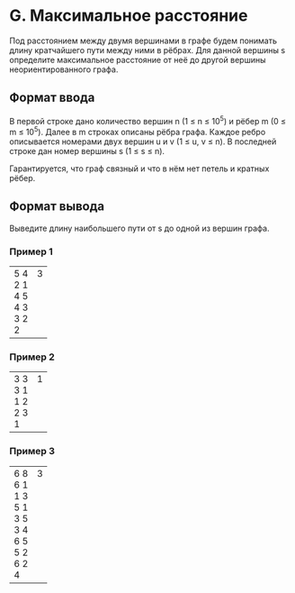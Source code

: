 # G. Максимальное расстояние

Под расстоянием между двумя вершинами в графе будем понимать длину кратчайшего пути между ними в рёбрах. Для данной вершины s определите максимальное расстояние от неё до другой вершины неориентированного графа.

## Формат ввода

В первой строке дано количество вершин n (1 ≤ n ≤ 10<sup>5</sup>) и рёбер m (0 ≤ m ≤ 10<sup>5</sup>). Далее в m строках описаны рёбра графа. Каждое ребро описывается номерами двух вершин u и v (1 ≤ u, v ≤ n). В последней строке дан номер вершины s (1 ≤ s ≤ n). 

Гарантируется, что граф связный и что в нём нет петель и кратных рёбер.

## Формат вывода

Выведите длину наибольшего пути от s до одной из вершин графа.

### Пример 1

<table><tr>
<td>
5 4<br>
2 1<br>
4 5<br>
4 3<br>
3 2<br>
2
</td>
<td>
3<br>
<br>
<br>
<br>
<br>
<br>
</td>
</tr></table>

### Пример 2

<table><tr>
<td>
3 3<br>
3 1<br>
1 2<br>
2 3<br>
1
</td>
<td>
1<br>
<br>
<br>
<br>
<br>
</td>
</tr></table>

### Пример 3

<table><tr>
<td>
6 8<br>
6 1<br>
1 3<br>
5 1<br>
3 5<br>
3 4<br>
6 5<br>
5 2<br>
6 2<br>
4
</td>
<td>
3<br>
<br>
<br>
<br>
<br>
<br>
<br>
<br>
<br>
<br>
</td>
</tr></table>
